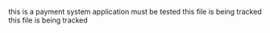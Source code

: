 this is a payment system
application must be tested
this file is being tracked
this file is being tracked
